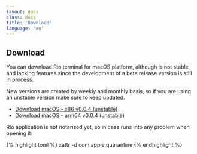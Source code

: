 ```yaml
---
layout: docs
class: docs
title: 'Download'
language: 'en'
---
```


## Download

You can download Rio terminal for macOS platform, although is not stable and lacking features since the development of a beta release version is still in process.

New versions are created by weekly and monthly basis, so if you are using an unstable version make sure to keep updated.

- [Download macOS - x86 v0.0.4 (unstable)](https://github.com/raphamorim/rio/releases/download/v0.0.4/macos-x86.zip)
- [Download macOS - arm64 v0.0.4 (unstable)](https://github.com/raphamorim/rio/releases/download/v0.0.4/macos-arm64.zip)

Rio application is not notarized yet, so in case runs into any problem when opening it:

{% highlight toml %}
xattr -d com.apple.quarantine <path-to-rio-app>
{% endhighlight %}

<!-- ## Building from the source -->

